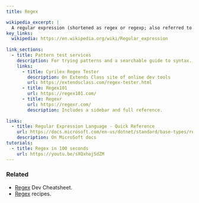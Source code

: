 ```yaml
---
title: Regex

wikipedia_excerpt: |
  A regular expression (shortened as regex or regexp; also referred to as rational expression) is a sequence of characters that specifies a search pattern. 
key_links:
  wikipedia: https://en.wikipedia.org/wiki/Regular_expression
  
link_sections:
  - title: Pattern test services
    description: For trying patterns and a searchable guide to syntax. Make sure to enable the global flag for using multiple rows of test strings.
    links:
      - title: Cyrilex Regex Tester
        description: On Extends Class site of online dev tools
        url: https://extendsclass.com/regex-tester.html
      - title: Regex101
        url: https://regex101.com/
      - title: Regexr
        url: https://regexr.com/
        description: Includes a sidebar and full reference.
        
links:
  - title: Regular Expression Language - Quick Reference
    url: https://docs.microsoft.com/en-us/dotnet/standard/base-types/regular-expression-language-quick-reference
    description: On MicroSoft docs
tutorials:
  - title: Regex in 100 seconds 
    url: https://youtu.be/sXQxhojSdZM
---
```



### Related

- [Regex](https://michaelcurrin.github.io/dev-cheatsheets/cheatsheets/other/regex/) Dev Cheatsheet.
- [Regex](https://michaelcurrin.github.io/code-cookbook/recipes/other/regex/) recipes.
